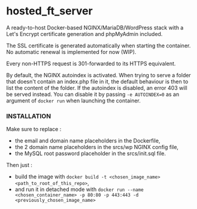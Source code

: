 # hosted_ft_server
A ready-to-host Docker-based NGINX/MariaDB/WordPress stack with a Let's Encrypt certificate generation and phpMyAdmin included.

The SSL certificate is generated automatically when starting the container. No automatic renewal is implemented for now (WIP).

Every non-HTTPS request is 301-forwarded to its HTTPS equivalent.

By default, the NGINX autoindex is activated.
When trying to serve a folder that doesn't contain an index.php file in it, the default behaviour is then to list the content of the folder. If the autoindex is disabled, an error 403 will be served instead.
You can disable it by passing `-e AUTOINDEX=0` as an argument of `docker run` when launching the container.

<h3>INSTALLATION</h3>

Make sure to replace :

- the email and domain name placeholders in the Dockerfile, 
- the 2 domain name placeholders in the srcs/wp NGINX config file,
- the MySQL root password placeholder in the srcs/init.sql file.

Then just :
- build the image with `docker build -t <chosen_image_name> <path_to_root_of_this_repo>`,
- and run it in detached mode with `docker run --name <chosen_container_name> -p 80:80 -p 443:443 -d <previously_chosen_image_name>`
